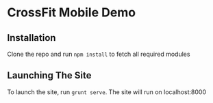 # CrossFit Mobile Demo

## Installation

Clone the repo and run `npm install` to fetch all required modules

## Launching The Site

To launch the site, run `grunt serve`. The site will run on localhost:8000

